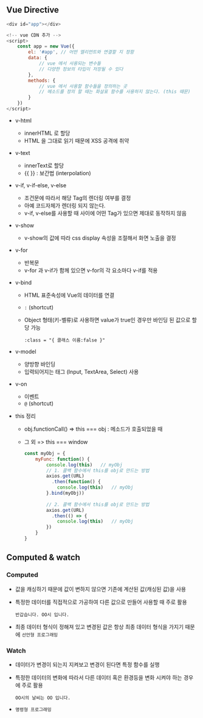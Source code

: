 ## Vue Directive

```js
<div id="app"></div>

<!-- vue CDN 추가 -->
<script>
    const app = new Vue({
        el: '#app',	// 어떤 엘리먼트와 연결할 지 정함
        data: {
        	// vue 에서 사용되는 변수들
            // 다양한 정보의 타입이 저장될 수 있다
        },
        methods: {
            // vue 에서 사용할 함수들을 정의하는 곳
            // 메소드를 정의 할 때는 화살표 함수를 사용하지 않는다. (this 때문)
        }
    })
</script>
```

- v-html

  - innerHTML 로 할당
  - HTML 을 그대로 읽기 때문에 XSS 공격에 취약

- v-text

  - innerText로 할당
  - {{ }} : 보간법 (interpolation)

- v-if, v-if-else, v-else

  - 조건문에 따라서 해당 Tag의 렌더링 여부를 결정
  - 아예 코드자체가 렌더링 되지 않는다.
  - v-if, v-else를 사용할 때 사이에 어떤 Tag가 있으면 제대로 동작하지 않음

- v-show

  - v-show의 값에 따라 css display 속성을 조절해서 화면 노출을 결정

- v-for

  - 반복문
  - v-for 과 v-if가 함께 있으면 v-for의 각 요소마다 v-if를 적용

- v-bind

  - HTML 표준속성에 Vue의 데이터를 연결

  - `:` (shortcut)

  - Object 형태(키-벨류)로 사용하면 value가 true인 경우만 바인딩 된 값으로 할당 가능

    `:class = "{ 클래스 이름:false }"` 

- v-model

  - 양방향 바인딩
  - 입력되어지는 태그 (Input, TextArea, Select) 사용

- v-on

  - 이벤트
  - `@` (shortcut)



- this 정리

  - obj.functionCall() => this === obj : 메소드가 호출되었을 때

  - 그 외 => this === window

    ```js
    const myObj = {
        myFunc: function() {
            console.log(this)	// myObj
            // 1. 콜백 함수에서 this를 obj로 만드는 방법
            axios.get(URL)
              .then(function() {
                console.log(this)	// myObj
            }.bind(myObj))
            
            // 2. 콜백 함수에서 this를 obj로 만드는 방법
            axios.get(URL)
              .then(() => {
                console.log(this)	// myObj
            })
        }
    }
    ```



## Computed & watch

### Computed

- 값을 캐싱하기 때문에 값이 변하지 않으면 기존에 계산된 값(캐싱된 값)을 사용

- 특정한 데이터를 직접적으로 가공하여 다른 값으로 만들어 사용할 때 주로 활용

  `반갑습니다. OO시 입니다.`

- 최종 데이터 형식이 정해져 있고 변경된 값은 항상 최종 데이터 형식을 가지기 때문에 `선언형 프로그래밍` 

### Watch

- 데이터가 변경이 되는지 지켜보고 변경이 된다면 특정 함수를 실행

- 특정한 데이터의 변화에 따라서 다른 데이터 혹은 환경등을 변화 시켜야 하는 경우에 주로 활용

  `OO시의 날씨는 OO 입니다.`

- `명령형 프로그래밍`

